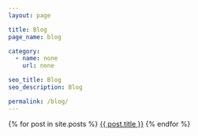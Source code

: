 ```yaml
---
layout: page

title: Blog
page_name: blog

category:
  - name: none
    url: none

seo_title: Blog
seo_description: Blog

permalink: /blog/
---
```


{% for post in site.posts %}
<a class="post-list-item" href="{{site.baseurl}}{{ post.url }}">
<i class="fa fa-angle-right"></i> <span>{{ post.title }}</span></a>
{% endfor %}